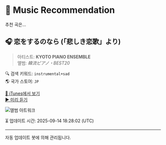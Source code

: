 
# 🎵 Music Recommendation

추천 곡은...

## 🎧 恋をするのなら (「悲しき恋歌」より)  
> 아티스트: **KYOTO PIANO ENSEMBLE**  
> 앨범: _韓流ピアノ・BEST20_  

🔍 검색 키워드: `instrumental+sad`  
🌎 국가 스토어: `JP`

[🔗 iTunes에서 보기](https://music.apple.com/jp/album/%E6%81%8B%E3%82%92%E3%81%99%E3%82%8B%E3%81%AE%E3%81%AA%E3%82%89-%E6%82%B2%E3%81%97%E3%81%8D%E6%81%8B%E6%AD%8C-%E3%82%88%E3%82%8A/666197392?i=666197405&uo=4)  
[▶️ 미리 듣기](https://audio-ssl.itunes.apple.com/itunes-assets/AudioPreview115/v4/90/a6/20/90a6205a-0f78-f8e5-a21a-f082e1b243a0/mzaf_422311122175425074.plus.aac.p.m4a)

![앨범 아트워크](https://is1-ssl.mzstatic.com/image/thumb/Music4/v4/9c/06/f8/9c06f891-a38d-27e5-d4f1-7319acadaa60/kpj10011j.jpg/100x100bb.jpg)

⏳ 업데이트 시간: 2025-09-14 18:28:02 (UTC)

---
자동 업데이트 봇에 의해 관리됩니다.
